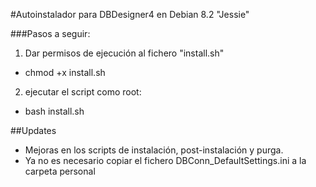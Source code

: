 #Autoinstalador para DBDesigner4 en Debian 8.2 "Jessie"

###Pasos a seguir:

1. Dar permisos de ejecución al fichero "install.sh"
 * chmod +x install.sh
2. ejecutar el script como root:
 * bash install.sh

##Updates

 * Mejoras en los scripts de instalación, post-instalación y purga.
 * Ya no es necesario copiar el fichero DBConn_DefaultSettings.ini a la carpeta personal

